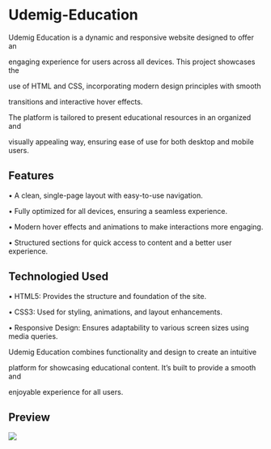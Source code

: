 <h1> Udemig-Education </h1>

Udemig Education is a dynamic and responsive website designed to offer an 

engaging experience for users across all devices. This project showcases the 

use of HTML and CSS, incorporating modern design principles with smooth 

transitions and interactive hover effects.



The platform is tailored to present educational resources in an organized and 

visually appealing way, ensuring ease of use for both desktop and mobile users.

<h2> Features </h2>

•	A clean, single-page layout with easy-to-use navigation.

•	Fully optimized for all devices, ensuring a seamless experience.

•	Modern hover effects and animations to make interactions more engaging.

•	Structured sections for quick access to content and a better user experience.

<h2> Technologied Used </h2>

•	HTML5: Provides the structure and foundation of the site.

•	CSS3: Used for styling, animations, and layout enhancements.

•	Responsive Design: Ensures adaptability to various screen sizes using media queries.

Udemig Education combines functionality and design to create an intuitive 

platform for showcasing educational content. It’s built to provide a smooth and 

enjoyable experience for all users.

<h2> Preview </h2>

![](Udemig-Education.gif)